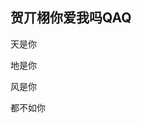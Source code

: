 ## 贺丌栩你爱我吗QAQ

<!DOCTYPE html>
<html lang="en">
<head>
    <meta charset="UTF-8">
</head>
<body>
<p>天是你</p>
<p>地是你</p>
<p>风是你</p>
<p>都不如你</p>
</body>
</html>
